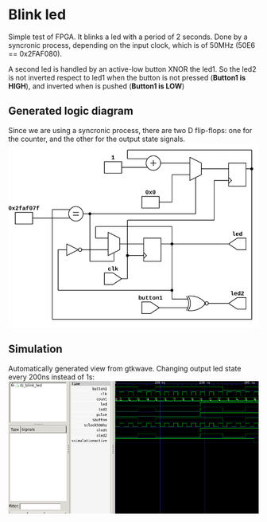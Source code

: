 # Blink led
Simple test of FPGA. 
It blinks a led with a period of 2 seconds. Done by a syncronic process, depending on the input clock, which is of 50MHz (50E6 == 0x2FAF080).

A second led is handled by an active-low button XNOR the led1. So the led2 is not inverted respect to led1 when the button is not pressed (**Button1 is HIGH**), and inverted when is pushed (**Button1 is LOW**)

## Generated logic diagram
Since we are using a syncronic process, there are two D flip-flops: one for the counter, and the other for the output state signals.
![logic diagram](doc/blink_led_diagram.svg)

## Simulation
Automatically generated view from gtkwave. Changing output led state every 200ns instead of 1s:
![tb simulation signals view](doc/gtkwave_tb_blink_led.png)
